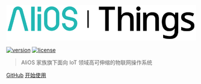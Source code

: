 ![logo](../_media/icon.svg)

[![version](https://img.shields.io/github/tag/alibaba/AliOS-Things.svg?style=flat-square)](https://github.com/alibaba/AliOS-Things)
[![license](https://img.shields.io/github/license/alibaba/AliOS-Things.svg?style=flat-square)](https://github.com/alibaba/AliOS-Things)

> AliOS 家族旗下面向 IoT 领域高可伸缩的物联网操作系统

[GitHub](https://github.com/alibaba/AliOS-Things)
[开始使用](#alios-things)
<!--stackedit_data:
eyJoaXN0b3J5IjpbMTY4MDU1MjA3MF19
-->